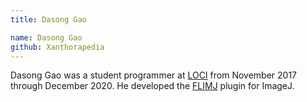 ```yaml
---
title: Dasong Gao

name: Dasong Gao
github: Xanthorapedia
---
```


Dasong Gao was a student programmer at [LOCI](/orgs/LOCI) from
November 2017 through December 2020. He developed the
[FLIMJ](/plugins/flimj) plugin for ImageJ.
